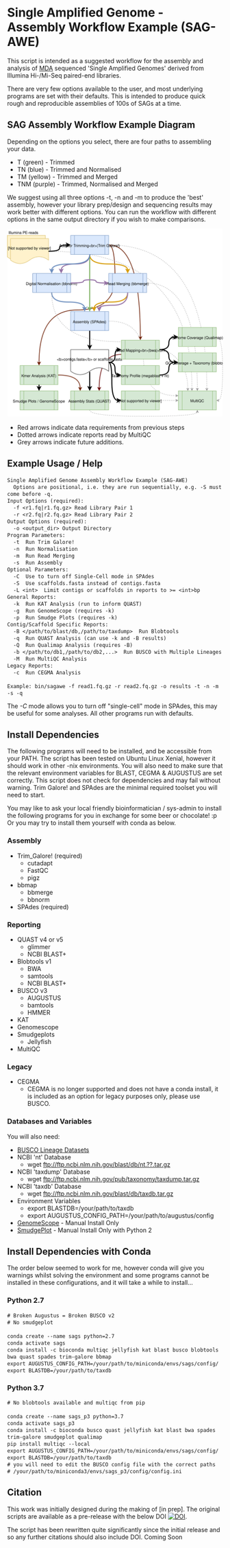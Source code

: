 # Single Amplified Genome - Assembly Workflow Example (SAG-AWE)

This script is intended as a suggested workflow for the assembly and analysis of [MDA](https://en.wikipedia.org/wiki/Multiple_displacement_amplification) sequenced 'Single Amplified Genomes' derived from Illumina Hi-/Mi-Seq paired-end libraries.

There are very few options available to the user, and most underlying programs are set with their defaults. This is intended to produce quick rough and reproducible assemblies of 100s of SAGs at a time.

## SAG Assembly Workflow Example Diagram
Depending on the options you select, there are four paths to assembling your data.

* T (green) - Trimmed
* TN (blue) - Trimmed and Normalised
* TM (yellow) - Trimmed and Merged
* TNM (purple) - Trimmed, Normalised and Merged

We suggest using all three options -t, -n and -m to produce the 'best' assembly, however your library prep/design and sequencing results may work better with different options. You can run the workflow with different options in the same output directory if you wish to make comparisons. 

<p align="center">
<img src="https://github.com/guyleonard/sagawe/blob/master/images/SAGAWE.svg">
</p>

* Red arrows indicate data requirements from previous steps
* Dotted arrows indicate reports read by MultiQC
* Grey arrows indicate future additions.

## Example Usage / Help
```
Single Amplified Genome Assembly Workflow Example (SAG-AWE)
  Options are positional, i.e. they are run sequentially, e.g. -S must come before -q.
Input Options (required):
  -f <r1.fq|r1.fq.gz> Read Library Pair 1
  -r <r2.fq|r2.fq.gz> Read Library Pair 2
Output Options (required):
  -o <output_dir> Output Directory
Program Parameters:
  -t  Run Trim Galore!
  -n  Run Normalisation
  -m  Run Read Merging
  -s  Run Assembly
Optional Parameters:
  -C  Use to turn off Single-Cell mode in SPAdes 
  -S  Use scaffolds.fasta instead of contigs.fasta
  -L <int>  Limit contigs or scaffolds in reports to >= <int>bp
General Reports:
  -k  Run KAT Analysis (run to inform QUAST)
  -g  Run GenomeScope (requires -k)
  -p  Run Smudge Plots (requires -k)
Contig/Scaffold Specific Reports:
  -B </path/to/blast/db,/path/to/taxdump>  Run Blobtools
  -q  Run QUAST Analysis (can use -k and -B results)
  -Q  Run Qualimap Analysis (requires -B)
  -b </path/to/db1,/path/to/db2,...>  Run BUSCO with Multiple Lineages
  -M  Run MultiQC Analysis
Legacy Reports:
  -c  Run CEGMA Analysis

Example: bin/sagawe -f read1.fq.gz -r read2.fq.gz -o results -t -n -m -s -q
```
The *-C* mode allows you to turn off "single-cell" mode in SPAdes, this may be useful for some analyses. All other programs run with defaults.

## Install Dependencies
The following programs will need to be installed, and be accessible from your PATH. The script has been tested on Ubuntu Linux Xenial, however it should work in other -nix environments. You will also need to make sure that the relevant environment variables for BLAST, CEGMA & AUGUSTUS are set correctly. This script does not check for dependencies and may fail without warning. Trim Galore! and SPAdes are the minimal required toolset you will need to start.

You may like to ask your local friendly bioinformatician / sys-admin to install the following programs for you in exchange for some beer or chocolate! :p Or you may try to install them yourself with conda as below.

### Assembly
* Trim_Galore! (required)
  * cutadapt
  * FastQC
  * pigz
* bbmap
  * bbmerge
  * bbnorm
* SPAdes (required)

### Reporting
* QUAST v4 or v5
  * glimmer
  * NCBI BLAST+
* Blobtools v1
  * BWA
  * samtools
  * NCBI BLAST+
* BUSCO v3
  * AUGUSTUS
  * bamtools
  * HMMER
* KAT
* Genomescope
* Smudgeplots
  * Jellyfish
* MultiQC

### Legacy
* CEGMA
  * CEGMA is no longer supported and does not have a conda install, it is included as an option for legacy purposes only, please use BUSCO.

### Databases and Variables
You will also need:
* [BUSCO Lineage Datasets](https://busco.ezlab.org)
* NCBI 'nt' Database
  * wget ftp://ftp.ncbi.nlm.nih.gov/blast/db/nt.??.tar.gz
* NCBI 'taxdump' Database
  * wget ftp://ftp.ncbi.nlm.nih.gov/pub/taxonomy/taxdump.tar.gz
* NCBI 'taxdb' Database
  * wget ftp://ftp.ncbi.nlm.nih.gov/blast/db/taxdb.tar.gz
* Environment Variables
    * export BLASTDB=/your/path/to/taxdb
    * export AUGUSTUS_CONFIG_PATH=/your/path/to/augustus/config
* [GenomeScope](https://github.com/tbenavi1/genomescope2.0) - Manual Install Only
* [SmudgePlot](https://github.com/KamilSJaron/smudgeplot) - Manual Install Only with Python 2

## Install Dependencies with Conda
The order below seemed to work for me, however conda will give you warnings whilst solving the environment and some programs cannot be installed in these configurations, and it will take a while to install...

### Python 2.7
    # Broken Augustus = Broken BUSCO v2
    # No smudgeplot
    
    conda create --name sags python=2.7
    conda activate sags
    conda install -c bioconda multiqc jellyfish kat blast busco blobtools bwa quast spades trim-galore bbmap
    export AUGUSTUS_CONFIG_PATH=/your/path/to/miniconda/envs/sags/config/
    export BLASTDB=/your/path/to/taxdb

### Python 3.7
    # No blobtools available and multiqc from pip
    
    conda create --name sags_p3 python=3.7
    conda activate sags_p3
    conda install -c bioconda busco quast jellyfish kat blast bwa spades trim-galore smudgeplot qualimap
    pip install multiqc --local
    export AUGUSTUS_CONFIG_PATH=/your/path/to/miniconda/envs/sags/config/
    export BLASTDB=/your/path/to/taxdb
    # you will need to edit the BUSCO config file with the correct paths
    # /your/path/to/miniconda3/envs/sags_p3/config/config.ini



## Citation
This work was initially designed during the making of [in prep]. The original scripts are available as a pre-release with the below DOI [![DOI](https://zenodo.org/badge/DOI/10.5281/zenodo.192677.svg)](https://doi.org/10.5281/zenodo.192677).

The script has been rewritten quite significantly since the initial release and so any further citations should also include DOI.
Coming Soon
